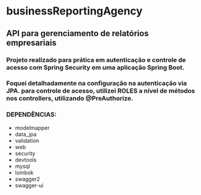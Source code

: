# businessReportingAgency
## API para gerenciamento de relatórios empresariais

### Projeto realizado para prática em autenticação e controle de acesso com Spring Security em uma aplicação Spring Boot.
### Foquei detalhadamente na configuração na autenticação via JPA. para controle de acesso, utilizei ROLES a  nível de métodos nos controllers, utilizando @PreAuthorize.

  ### DEPENDÊNCIAS:
- modelmapper
- data_jpa
- validation
- web
- security
- devtools
- mysql
- lombok
- swagger2
- swagger-ui




